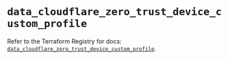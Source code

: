 # `data_cloudflare_zero_trust_device_custom_profile`

Refer to the Terraform Registry for docs: [`data_cloudflare_zero_trust_device_custom_profile`](https://registry.terraform.io/providers/cloudflare/cloudflare/5.4.0/docs/data-sources/zero_trust_device_custom_profile).
